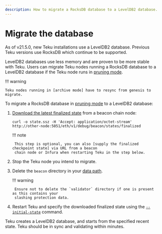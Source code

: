 ```yaml
---
description: How to migrate a RocksDB database to a LevelDB2 database.
---
```


# Migrate the database

As of v21.5.0, new Teku installations use a LevelDB2 database. Previous Teku versions use
RocksDB which continue to be supported.

LevelDB2 databases use less memory and are proven to be more stable with Teku. Users can migrate
Teku nodes running a RocksDB database to a LevelDB2 database if the Teku node runs in [pruning mode].

!!! warning

    Teku nodes running in [archive mode] have to resync from genesis to migrate.


To migrate a RocksDB database in [pruning mode] to a LevelDB2 database:

1. [Download the latest finalized state] from a beacon chain node:

    ```
    curl -o state.ssz -H 'Accept: application/octet-stream' http://other-node:5051/eth/v1/debug/beacon/states/finalized
    ```

    !!! note

        This step is optional, you can also [supply the finalized checkpoint state] via URL from a beacon
        chain node or Infura when restarting Teku in the step below.

1. Stop the Teku node you intend to migrate.

1. Delete the `beacon` directory in your
    [data path](../Reference/CLI/CLI-Syntax.md#data-base-path-data-path).

    !!! warning

        Ensure not to delete the `validator` directory if one is present as this contains your
        slashing protection data.

1. Restart Teku and specify the downloaded finalized state using the
    [`--initial-state`](../Reference/CLI/CLI-Syntax.md#initial-state) command.

Teku creates a LevelDB2 database, and starts from the specified recent state. Teku should be in
sync and validating within minutes.

<!-- links -->
[Download the latest finalized state]: https://consensys.github.io/teku/#operation/getEthV1DebugBeaconStatesWithState_id
[pruning mode]: ../Reference/CLI/CLI-Syntax.md#data-storage-mode
[archive mode]: ../Reference/CLI/CLI-Syntax.md#data-storage-mode
[supply the finalized checkpoint state]: Get-Started/Checkpoint-Start.md